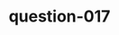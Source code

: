 ---
layout: question
title: question-017
number: 017
question: Name a sport some mothers hope their child never plays.
answer1: Hockey | 36
answer2: Football | 34
answer3: Baseball | 13
answer4: Soccer | 7
answer5: Rugby | 5
answer6: Basketball | 3
answer7:
answer8:
answer9:
answer10:
---